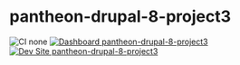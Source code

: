 # pantheon-drupal-8-project3

![CI none](https://img.shields.io/badge/ci-none-orange.svg)
[![Dashboard pantheon-drupal-8-project3](https://img.shields.io/badge/dashboard-pantheon_drupal_8_project3-yellow.svg)](https://dashboard.pantheon.io/sites/159b8103-56d9-42ef-827e-d17a9fd87401#dev/code)
[![Dev Site pantheon-drupal-8-project3](https://img.shields.io/badge/site-pantheon_drupal_8_project3-blue.svg)](http://dev-pantheon-drupal-8-project3.pantheonsite.io/)
